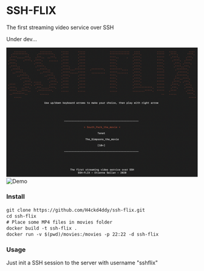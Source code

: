 # SSH-FLIX
The first streaming video service over SSH

Under dev...

![Home](screenshots/home.png)
![Demo](screenshots/demo.png)

### Install

```
git clone https://github.com/H4ckd4ddy/ssh-flix.git
cd ssh-flix
# Place some MP4 files in movies folder
docker build -t ssh-flix .
docker run -v $(pwd)/movies:/movies -p 22:22 -d ssh-flix
```

### Usage 

Just init a SSH session to the server with username "sshflix"